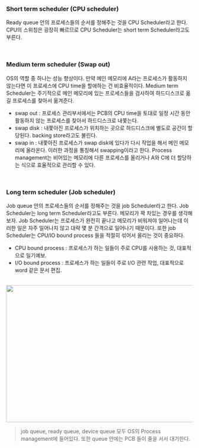 ### Short term scheduler (CPU scheduler)
Ready queue 안의 프로세스들의 순서를 정해주는 것을 CPU Scheduler라고 한다. CPU의 스위칭은 굉장히 빠르므로 CPU Scheduler는 short term Scheduler라고도 부른다.

</br>

### Medium term scheduler (Swap out)
OS의 역할 중 하나는 성능 향상이다. 만약 메인 메모리에 A라는 프로세스가 활동하지 않는다면 이 프로세스에 CPU time을 할애하는 건 비효율적이다. Medium term Scheduler는 주기적으로 메인 메모리에 있는 프로세스들을 검사하여 하드디스크로 옮길 프로세스를 찾아서 옮겨준다.

* swap out : 프로세스 관리부서에서는 PCB의 CPU time을 토대로 일정 시간 동안 활동하지 않는 프로세스를 찾아서 하드디스크로 내쫓는다.
* swap disk : 내쫓아진 프로세스가 위치하는 곳으로 하드디스크에 별도로 공간이 할당된다. backing store라고도 불린다.
* swap in : 내쫓아진 프로세스가 swap disk에 있다가 다시 작업을 해서 메인 메모리에 올라온다.
이러한 과정을 통칭해서 swapping이라고 한다. Process management는 비어있는 메모리에 다른 프로세스를 올리거나 A와 C에 더 할당하는 식으로 효율적으로 관리할 수 있다.

</br>

### Long term scheduler (Job scheduler)
Job queue 안의 프로세스들의 순서를 정해주는 것을 job Scheduler라고 한다. Job Scheduler는 long term Scheduler라고도 부른다. 메모리가 꽉 차있는 경우를 생각해 보자. Job Scheduler는 프로세스가 완전히 끝나고 메모리가 비워져야 일어나는데 이러한 일은 자주 일어나지 않고 대략 몇 분 간격으로 일어나기 때문이다. 또한 job Scheduler는 CPU/IO bound process 들을 적절히 섞어서 올리는 것이 중요하다.

* CPU bound process : 프로세스가 하는 일들이 주로 CPU를 사용하는 것, 대표적으로 일기예보.
* I/O bound process : 프로세스가 하는 일들이 주로 I/O 관련 작업, 대표적으로 word 같은 문서 편집.

</br>

<img src = "https://velog.velcdn.com/images/strangehoon/post/e07bcada-33a8-45ee-b21e-a8bd253ecbbb/image.png" height = "370px" width = "520px" allign = "left">

> job queue, ready queue, device queue 모두 OS의 Process management에 들어있다. 또한 queue 안에는 PCB 들이 줄을 서서 대기한다.
